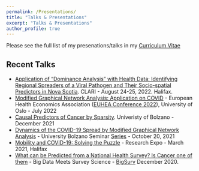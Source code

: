 ```yaml
---
permalink: /Presentations/
title: "Talks & Presentations"
excerpt: "Talks & Presentations"
author_profile: true
---
```


Please see the full list of my presenations/talks in my [Curriculum Vitae](http://yaydede.github.io/files/CV6.pdf) 

## Recent Talks
- [Application of “Dominance Analysis” with Health Data: Identifying Regional Spreaders of a Viral Pathogen and Their Socio-spatial Predictors in Nova Scotia](http://yaydede.github.io/files/Przo1.pdf). CLARI - August 24-25, 2022. Halifax. 
- [Modified Graphical Network Analysis: Application on COVID](http://yaydede.github.io/files/euhea22.pdf) - European Health Economics Association ([EUHEA Conference 2022](https://www.euhea.eu/welcome_conference_2022.html)), University of Oslo - July 2022
- [Causal Predictors of Cancer by Sparsity](http://yaydede.github.io/files/Przo1cancer.pdf). Univeristy of Bolzano - December 2021 
- [Dynamics of the COVID-19 Spread by Modified Graphical Network Analysis](http://yaydede.github.io/files/Przo2.pdf) - University Bolzano Seminar [Series](https://www.unibz.it/en/events/138678-dynamics-of-the-covid-19-spread-by-modified-graphical-network-analysis) - October 20, 2021
- [Mobility and COVID-19: Solving the Puzzle](http://yaydede.github.io/files/mobilityprzo.pdf) - Research Expo - March 2021, Halifax
- [What can be Predicted from a National Health Survey?  Is Cancer one of them](http://yaydede.github.io/files/Presentation1.pdf) - Big Data Meets Survey Science - [BigSurv](https://www.bigsurv.org) December 2020.
